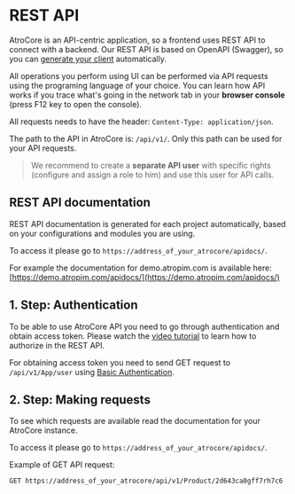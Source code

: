 # REST API

AtroCore is an API-centric application, so a frontend uses REST API to connect with a backend. Our REST API is based on OpenAPI (Swagger), so you can [generate your client](https://openapi-generator.tech/docs/generators/) automatically.

All operations you perform using UI can be performed via API requests using the programing language of your choice. 
You can learn how API works if you trace what's going in the network tab in your **browser console** (press F12 key to open the console).

All requests needs to have the header: `Content-Type: application/json`. 

The path to the API in AtroCore is: `/api/v1/`. Only this path can be used for your API requests.

> We recommend to create a **separate API user** with specific rights (configure and assign a role to him) and use this user for API calls.

## REST API documentation
REST API documentation is generated for each project automatically, based on your configurations and modules you are using. 

To access it please go to `https://address_of_your_atrocore/apidocs/`.

For example the documentation for demo.atropim.com is available here: [https://demo.atropim.com/apidocs/](https://demo.atropim.com/apidocs/)

## 1. Step: Authentication

To be able to use AtroCore API you need to go through authentication and obtain access token. Please watch the [video tutorial](https://youtu.be/GWfNRvCswXg) to learn how to authorize in the REST API.

For obtaining access token you need to send GET request to `/api/v1/App/user` using [Basic Authentication](http://en.wikipedia.org/wiki/Basic_access_authentication). 

## 2. Step: Making requests

To see which requests are available read the documentation for your AtroCore instance. 

To access it please go to `https://address_of_your_atrocore/apidocs/`.

Example of GET API request: 

```
GET https://address_of_your_atrocore/api/v1/Product/2d643ca0gff7rh7c6
```




